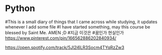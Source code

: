 # Python
#This is a small diary of things that I came across while studying, it updates whenever I add some file
#I have started something, may this course be blessed by Saint Me. AMEN ;D
#지금 이것은
#꿈인가 현실인가
https://www.pinterest.com/pin/166562886202840934/

https://open.spotify.com/track/5Jl2i6LR3Socm4TYqRzZw3
